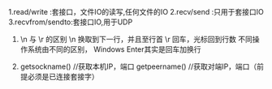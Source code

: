 1.read/write :套接口，文件IO的读写,任何文件的IO
2.recv/send :只用于套接口IO
3.recvfrom/sendto:套接口IO,用于UDP

1. \n 与 \r 的区别
 \n 换取到下一行，并且至行首
 \r 回车，光标回到行数
 不同操作系统由不同的区别，
 Windows Enter其实是回车加换行

2. getsockname() //获取本机IP，端口
  getpeername()  //获取对端IP，端口（前提必须是已连接套接字）
